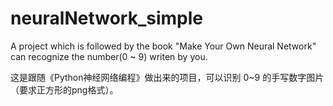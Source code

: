 # neuralNetwork_simple
A project which is followed by the book "Make Your Own Neural Network" can recognize the number(0 ~ 9) writen by you. 

这是跟随《Python神经网络编程》做出来的项目，可以识别 0~9 的手写数字图片（要求正方形的png格式）。

